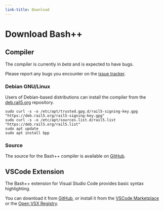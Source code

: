 ```yaml
---
link-title: Download
---
```


# Download Bash++

## Compiler

The compiler is currently in *beta* and is expected to have bugs.

Please report any bugs you encounter on the [issue tracker](https://github.com/rail5/bashpp/issues).

### Debian GNU/Linux

Users of Debian-based distributions can install the compiler from the [deb.rail5.org](https://deb.rail5.org) repository.

```shell
sudo curl -s -o /etc/apt/trusted.gpg.d/rail5-signing-key.gpg "https://deb.rail5.org/rail5-signing-key.gpg"
sudo curl -s -o /etc/apt/sources.list.d/rail5.list "https://deb.rail5.org/rail5.list"
sudo apt update
sudo apt install bpp
```

### Source

The source for the Bash++ compiler is available on [GitHub](https://github.com/rail5/bashpp).

## VSCode Extension

The Bash++ extension for Visual Studio Code provides basic syntax highlighting.

You can download it from [GitHub](https://github.com/rail5/bashpp/releases/), or install it from the [VSCode Marketplace](https://marketplace.visualstudio.com/items?itemName=rail5.bashpp) or the [Open VSX Registry](https://open-vsx.org/extension/rail5/bashpp).

